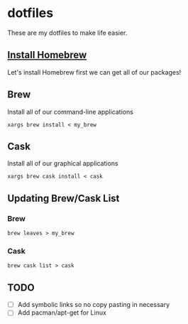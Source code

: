 # dotfiles
These are my dotfiles to make life easier.


## [Install Homebrew](https://brew.sh)

Let's install Homebrew first we can get all of our packages!

## Brew
Install all of our command-line applications

```
xargs brew install < my_brew
```

## Cask

Install all of our graphical applications

```
xargs brew cask install < cask
```

## Updating Brew/Cask List

### Brew

```
brew leaves > my_brew
```

### Cask

```
brew cask list > cask
```

## TODO

- [ ] Add symbolic links so no copy pasting in necessary
- [ ] Add pacman/apt-get for Linux
